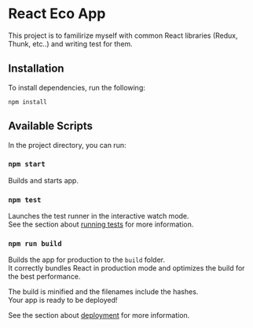 # React Eco App

This project is to familirize myself with common React libraries (Redux, Thunk, etc..) and writing test for them.

## Installation

To install dependencies, run the following:

```
npm install
```

## Available Scripts

In the project directory, you can run:

### `npm start`

Builds and starts app.

### `npm test`

Launches the test runner in the interactive watch mode.\
See the section about [running tests](https://facebook.github.io/create-react-app/docs/running-tests) for more information.

### `npm run build`

Builds the app for production to the `build` folder.\
It correctly bundles React in production mode and optimizes the build for the best performance.

The build is minified and the filenames include the hashes.\
Your app is ready to be deployed!

See the section about [deployment](https://facebook.github.io/create-react-app/docs/deployment) for more information.
